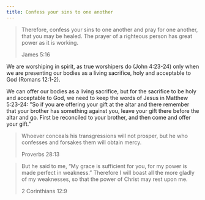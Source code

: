 ```yaml
---
title: Confess your sins to one another
---
```


> Therefore, confess your sins to one another and pray for one another, that you may be healed. The prayer of a righteous person has great power as it is working.
> 
> James 5:16 

We are worshiping in spirit, as true worshipers do (John 4:23-24) only when we are presenting our bodies as a living sacrifice, holy and acceptable to God (Romans 12:1-2).

We can offer our bodies as a living sacrifice, but for the sacrifice to be holy and acceptable to God, we need to keep the words of Jesus in Matthew 5:23-24: "So if you are offering your gift at the altar and there remember that your brother has something against you, leave your gift there before the altar and go. First be reconciled to your brother, and then come and offer your gift."

> Whoever conceals his transgressions will not prosper, but he who confesses and forsakes them will obtain mercy.
> 
> Proverbs 28:13

> But he said to me, “My grace is sufficient for you, for my power is made perfect in weakness.” Therefore I will boast all the more gladly of my weaknesses, so that the power of Christ may rest upon me.
> 
> 2 Corinthians 12:9
